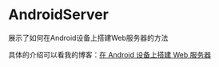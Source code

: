 # AndroidServer
展示了如何在Android设备上搭建Web服务器的方法

具体的介绍可以看我的博客：[在 Android 设备上搭建 Web 服务器](https://www.jianshu.com/p/6d2f324c8f42)
